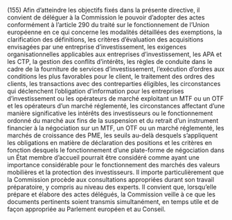 (155) Afin d’atteindre les objectifs fixés dans la présente directive, il convient de déléguer à la Commission le pouvoir d’adopter des actes conformément à l’article 290 du traité sur le fonctionnement de l’Union européenne en ce qui concerne les modalités détaillées des exemptions, la clarification des définitions, les critères d’évaluation des acquisitions envisagées par une entreprise d’investissement, les exigences organisationnelles applicables aux entreprises d’investissement, les APA et les CTP, la gestion des conflits d’intérêts, les règles de conduite dans le cadre de la fourniture de services d’investissement, l’exécution d’ordres aux conditions les plus favorables pour le client, le traitement des ordres des clients, les transactions avec des contreparties éligibles, les circonstances qui déclenchent l’obligation d’information pour les entreprises d’investissement ou les opérateurs de marché exploitant un MTF ou un OTF et les opérateurs d’un marché réglementé, les circonstances affectant d’une manière significative les intérêts des investisseurs ou le fonctionnement ordonné du marché aux fins de la suspension et du retrait d’un instrument financier à la négociation sur un MTF, un OTF ou un marché réglementé, les marchés de croissance des PME, les seuils au-delà desquels s’appliquent les obligations en matière de déclaration des positions et les critères en fonction desquels le fonctionnement d’une plate-forme de négociation dans un État membre d’accueil pourrait être considéré comme ayant une importance considérable pour le fonctionnement des marchés des valeurs mobilières et la protection des investisseurs. Il importe particulièrement que la Commission procède aux consultations appropriées durant son travail préparatoire, y compris au niveau des experts. Il convient que, lorsqu’elle prépare et élabore des actes délégués, la Commission veille à ce que les documents pertinents soient transmis simultanément, en temps utile et de façon appropriée au Parlement européen et au Conseil.